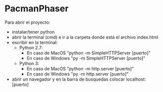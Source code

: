 # PacmanPhaser

Para abrir el proyecto: 
* instalar/tener python
* abrir la terminal (cmd) e ir a la carpeta donde está el archivo index.html
* escribir en la terminal:
  - Python 2.7:
    * En caso de MacOS "python -m SimpleHTTPServer [puerto]"
    * En caso de Windows "py -m SimpleHTTPServer [puerto]"
  - Python 3:
    * En caso de MacOS "python -m http.server [puerto]"
    * En caso de Windows "py -m http.server [puerto]"
* abrir un navegador y en la barra de busquedas colocar localhost:[puerto]
